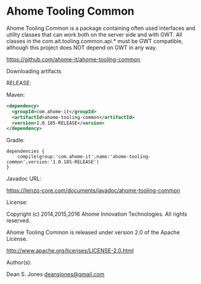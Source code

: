 Ahome Tooling Common
======

Ahome Tooling Common is a package containing often used interfaces and utility classes that can work both on the server side and with GWT. All classes in the com.ait.tooling.common.api.* must be GWT compatible, although this project does NOT depend on GWT in any way.

https://github.com/ahome-it/ahome-tooling-common

Downloading artifacts

RELEASE:

Maven:
```xml
<dependency>
  <groupId>com.ahome-it</groupId>
  <artifactId>ahome-tooling-common</artifactId>
  <version>1.0.185-RELEASE</version>
</dependency>
```
Gradle:
```
dependencies {
    compile(group:'com.ahome-it',name:'ahome-tooling-common',version:'1.0.185-RELEASE')
}
```
Javadoc URL:

https://lienzo-core.com/documents/javadoc/ahome-tooling-common

License:

Copyright (c) 2014,2015,2016 Ahome Innovation Technologies. All rights reserved.

Ahome Tooling Common is released under version 2.0 of the Apache License.

http://www.apache.org/licenses/LICENSE-2.0.html

Author(s):

Dean S. Jones
deansjones@gmail.com
